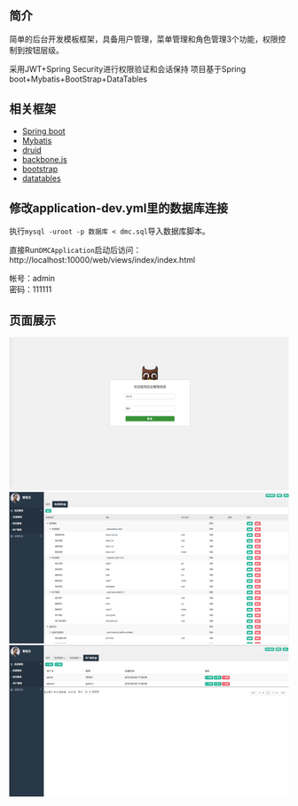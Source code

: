 ## 简介
简单的后台开发模板框架，具备用户管理，菜单管理和角色管理3个功能，权限控制到按钮层级。       


采用JWT+Spring Security进行权限验证和会话保持
项目基于Spring boot+Mybatis+BootStrap+DataTables


## 相关框架
* [Spring boot](http://projects.spring.io/spring-boot/)
* [Mybatis](http://www.mybatis.org/mybatis-3/zh/index.html)
* [druid](https://github.com/alibaba/druid)
* [backbone.js](http://backbonejs.org/)
* [bootstrap](http://getbootstrap.com/)
* [datatables](https://datatables.net/)




## 修改application-dev.yml里的数据库连接

执行`mysql -uroot -p 数据库 < dmc.sql`导入数据库脚本。

直接Run`DMCApplication`启动后访问：http://localhost:10000/web/views/index/index.html

帐号：admin            
密码：111111




## 页面展示

![](img/login.png)
![](img/page1.png)
![](img/page2.png)
